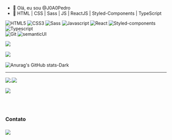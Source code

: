- 👋 Olá, eu sou @J0A0Pedro
- 🌱 HTML | CSS | Sass | JS | ReactJS | Styled-Components | TypeScript <br /> 

![HTML5](https://img.shields.io/badge/HTML5-E34F26?style=for-the-badge&logo=html5&logoColor=white)
![CSS3](https://img.shields.io/badge/CSS3-1572B6?style=for-the-badge&logo=css3&logoColor=white)
![Sass](https://img.shields.io/badge/Sass-CC6699?style=for-the-badge&logo=sass&logoColor=white)
![Javascript](https://img.shields.io/badge/JavaScript-323330?style=for-the-badge&logo=javascript&logoColor=F7DF1E)
![React](https://img.shields.io/badge/React-20232A?style=for-the-badge&logo=react&logoColor=61DAFB)
![Styled-components](https://img.shields.io/badge/styled--components-DB7093?style=for-the-badge&logo=styled-components&logoColor=white)
![Typescript](https://img.shields.io/badge/TypeScript-007ACC?style=for-the-badge&logo=typescript&logoColor=white)
<br />
![Git](https://img.shields.io/badge/GIT-E44C30?style=for-the-badge&logo=git&logoColor=white)
![semanticUI](https://img.shields.io/badge/semantic%20ui%20react-35BDB2?style=for-the-badge&logo=semanticuireact&logoColor=white)

![](https://github-profile-summary-cards.vercel.app/api/cards/profile-details?username=j0a0pedro&theme=tokyonight)<br /><br />
![](https://github-readme-stats.vercel.app/api/top-langs/?username=j0a0pedro&theme=tokyonight)<br /><br />
![Anurag's GitHub stats-Dark](https://github-readme-stats.vercel.app/api?username=j0a0pedro&show_icons=true&theme=tokyonight)


<hr />
<a href="https://github.com/j0a0pedro/Pokemon_card">
  <img align="center" src="https://github-readme-stats.vercel.app/api/pin/?username=j0a0pedro&repo=Pokemon_card&theme=tokyonight" />
</a>

<a href="https://github.com/j0a0pedro/controle-financeiro">
  <img align="center" src="https://github-readme-stats.vercel.app/api/pin/?username=j0a0pedro&repo=controle-financeiro&theme=tokyonight" />
</a>
  <br /><br />
<a href="https://github.com/j0a0pedro/crud-task">
  <img align="center" src="https://github-readme-stats.vercel.app/api/pin/?username=j0a0pedro&repo=crud-task&theme=tokyonight" />
</a>

<br /><br />
<h3>Contato<h3>
  
  
  [<img src="https://img.shields.io/badge/linkedin-%230077B5.svg?&style=for-the-badge&logo=linkedin&logoColor=white" />](https://www.linkedin.com/in/joao-pedro-b410a3252/)
